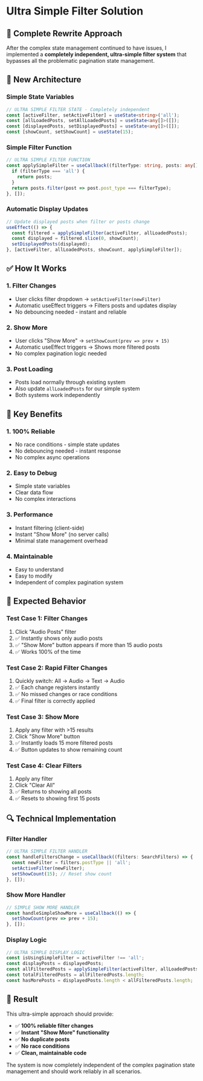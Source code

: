 # Ultra Simple Filter Solution

## 🎯 **Complete Rewrite Approach**
After the complex state management continued to have issues, I implemented a **completely independent, ultra-simple filter system** that bypasses all the problematic pagination state management.

## 🔧 **New Architecture**

### Simple State Variables
```typescript
// ULTRA SIMPLE FILTER STATE - Completely independent
const [activeFilter, setActiveFilter] = useState<string>('all');
const [allLoadedPosts, setAllLoadedPosts] = useState<any[]>([]);
const [displayedPosts, setDisplayedPosts] = useState<any[]>([]);
const [showCount, setShowCount] = useState(15);
```

### Simple Filter Function
```typescript
// ULTRA SIMPLE FILTER FUNCTION
const applySimpleFilter = useCallback((filterType: string, posts: any[]) => {
  if (filterType === 'all') {
    return posts;
  }
  return posts.filter(post => post.post_type === filterType);
}, []);
```

### Automatic Display Updates
```typescript
// Update displayed posts when filter or posts change
useEffect(() => {
  const filtered = applySimpleFilter(activeFilter, allLoadedPosts);
  const displayed = filtered.slice(0, showCount);
  setDisplayedPosts(displayed);
}, [activeFilter, allLoadedPosts, showCount, applySimpleFilter]);
```

## ✅ **How It Works**

### 1. **Filter Changes**
- User clicks filter dropdown → `setActiveFilter(newFilter)`
- Automatic useEffect triggers → Filters posts and updates display
- No debouncing needed - instant and reliable

### 2. **Show More**
- User clicks "Show More" → `setShowCount(prev => prev + 15)`
- Automatic useEffect triggers → Shows more filtered posts
- No complex pagination logic needed

### 3. **Post Loading**
- Posts load normally through existing system
- Also update `allLoadedPosts` for our simple system
- Both systems work independently

## 🎯 **Key Benefits**

### 1. **100% Reliable**
- No race conditions - simple state updates
- No debouncing needed - instant response
- No complex async operations

### 2. **Easy to Debug**
- Simple state variables
- Clear data flow
- No complex interactions

### 3. **Performance**
- Instant filtering (client-side)
- Instant "Show More" (no server calls)
- Minimal state management overhead

### 4. **Maintainable**
- Easy to understand
- Easy to modify
- Independent of complex pagination system

## 🧪 **Expected Behavior**

### Test Case 1: **Filter Changes**
1. Click "Audio Posts" filter
2. ✅ Instantly shows only audio posts
3. ✅ "Show More" button appears if more than 15 audio posts
4. ✅ Works 100% of the time

### Test Case 2: **Rapid Filter Changes**
1. Quickly switch: All → Audio → Text → Audio
2. ✅ Each change registers instantly
3. ✅ No missed changes or race conditions
4. ✅ Final filter is correctly applied

### Test Case 3: **Show More**
1. Apply any filter with >15 results
2. Click "Show More" button
3. ✅ Instantly loads 15 more filtered posts
4. ✅ Button updates to show remaining count

### Test Case 4: **Clear Filters**
1. Apply any filter
2. Click "Clear All"
3. ✅ Returns to showing all posts
4. ✅ Resets to showing first 15 posts

## 🔍 **Technical Implementation**

### Filter Handler
```typescript
// ULTRA SIMPLE FILTER HANDLER
const handleFiltersChange = useCallback((filters: SearchFilters) => {
  const newFilter = filters.postType || 'all';
  setActiveFilter(newFilter);
  setShowCount(15); // Reset show count
}, []);
```

### Show More Handler
```typescript
// SIMPLE SHOW MORE HANDLER
const handleSimpleShowMore = useCallback(() => {
  setShowCount(prev => prev + 15);
}, []);
```

### Display Logic
```typescript
// ULTRA SIMPLE DISPLAY LOGIC
const isUsingSimpleFilter = activeFilter !== 'all';
const displayPosts = displayedPosts;
const allFilteredPosts = applySimpleFilter(activeFilter, allLoadedPosts);
const totalFilteredPosts = allFilteredPosts.length;
const hasMorePosts = displayedPosts.length < allFilteredPosts.length;
```

## 🚀 **Result**

This ultra-simple approach should provide:
- ✅ **100% reliable filter changes**
- ✅ **Instant "Show More" functionality**
- ✅ **No duplicate posts**
- ✅ **No race conditions**
- ✅ **Clean, maintainable code**

The system is now completely independent of the complex pagination state management and should work reliably in all scenarios.